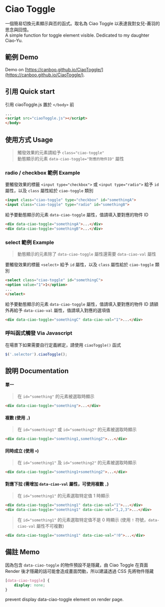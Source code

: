 Ciao Toggle
=====
一個簡易切換元素顯示與否的函式。取名為 Ciao Toggle 以表達我對女兒-蕎羽的思念與回憶。</br>
A simple function for toggle element visible. Dedicated to my daughter Ciao-Yu.


## 範例 Demo
Demo on [https://canboo.github.io/CiaoToggle/](https://canboo.github.io/CiaoToggle/).


## 引用 Quick start

引用 ciaoToggle.js 置於 `</body>` 前
``` html
...
<script src="ciaoToggle.js"></script>
</body>
```


## 使用方式 Usage
> 觸發效果的元素請給予 `class="ciao-toggle"`</br>
> 動態顯示的元素 `data-ciao-toggle="對應的物件ID"` 屬性

### radio / checkbox 範例 Example
要觸發效果的標籤 `<input type="checkbox">` 或 `<input type="radio">` 給予 `id` 屬性，以及 `class` 屬性給於 `ciao-toggle` 類別
``` html
<input class="ciao-toggle" type="checkbox" id="somethingA">
<input class="ciao-toggle" type="radio" id="somethingB">
```

給予要動態顯示的元素 `data-ciao-toggle` 屬性，值請填入要對應的物件 ID
``` html
<div data-ciao-toggle="somethingA">...</div>
<div data-ciao-toggle="somethingB">...</div>
```

### select 範例 Example
> 動態顯示的元素除了 `data-ciao-toggle` 屬性還需要 `data-ciao-val` 屬性

要觸發效果的標籤 `<select>` 給予 `id` 屬性，以及 `class` 屬性給於 `ciao-toggle` 類別
``` html
<select class="ciao-toggle" id="somethingC">
<option value="1">1</option>
...
</select>
```

給予要動態顯示的元素 `data-ciao-toggle` 屬性，值請填入要對應的物件 ID
請額外再給予 `data-ciao-val` 屬性，值請填入對應的選項值
``` html
<div data-ciao-toggle="somethingC" data-ciao-val="1">...</div>
```

### 呼叫函式觸發 Via Javascript
在場景下如果需要自行定義綁定，請使用 `ciaoToggle()` 函式
```js
$('.selector').ciaoToggle();
```


## 說明 Documentation

#### 單一
> 在 `id="something"` 的元素被選取時顯示
``` html
<div data-ciao-toggle="something">...</div>
```

#### 複數 (使用 `,`)
> 在 `id="something1"` 或 `id="something2"` 的元素被選取時顯示
``` html
<div data-ciao-toggle="something1,something2">...</div>
```

#### 同時成立 (使用 `+`)
> 在 `id="something1"` 及 `id="something2"` 的元素被選取時顯示
``` html
<div data-ciao-toggle="something1+something2">...</div>
```

#### 對應下拉 (需增加 `data-ciao-val` 屬性，可使用複數 `,`)
> 在 `id="something1"` 的元素選取特定值 1 時顯示
``` html
<div data-ciao-toggle="something1" data-ciao-val="1">...</div>
<div data-ciao-toggle="something1" data-ciao-val="1,2,3">...</div>
```
> 在 `id="something1"` 的元素選取特定值不是 0 時顯示 (使用 `!` 符號，`data-ciao-val` 屬性不可複數)
``` html
<div data-ciao-toggle="something1" data-ciao-val="!0">...</div>
```


## 備註 Memo
因為包含 `data-ciao-toggle` 的物件預設不是隱藏，由 Ciao Toggle 在頁面 Render 後才隱藏的話可能會造成畫面閃動，所以建議透過 CSS 先將物件隱藏
``` CSS
[data-ciao-toggle] {
    display: none;
}
```
prevent display data-ciao-toggle element on render page.
